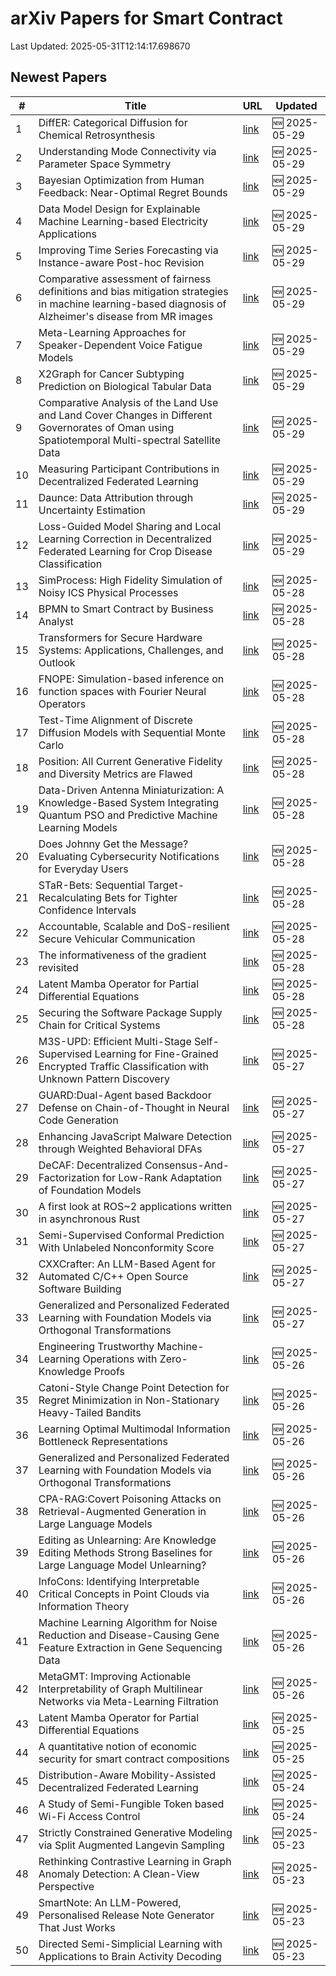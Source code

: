 # arXiv Papers for Smart Contract

Last Updated: 2025-05-31T12:14:17.698670

## Newest Papers

|\#|Title|URL|Updated|
|---|---|---|---|
|1|DiffER: Categorical Diffusion for Chemical Retrosynthesis|[link](http://arxiv.org/abs/2505.23721v1)|🆕 2025-05-29|
|2|Understanding Mode Connectivity via Parameter Space Symmetry|[link](http://arxiv.org/abs/2505.23681v1)|🆕 2025-05-29|
|3|Bayesian Optimization from Human Feedback: Near-Optimal Regret Bounds|[link](http://arxiv.org/abs/2505.23673v1)|🆕 2025-05-29|
|4|Data Model Design for Explainable Machine Learning-based Electricity Applications|[link](http://arxiv.org/abs/2505.23607v1)|🆕 2025-05-29|
|5|Improving Time Series Forecasting via Instance-aware Post-hoc Revision|[link](http://arxiv.org/abs/2505.23583v1)|🆕 2025-05-29|
|6|Comparative assessment of fairness definitions and bias mitigation strategies in machine learning-based diagnosis of Alzheimer's disease from MR images|[link](http://arxiv.org/abs/2505.23528v1)|🆕 2025-05-29|
|7|Meta-Learning Approaches for Speaker-Dependent Voice Fatigue Models|[link](http://arxiv.org/abs/2505.23378v1)|🆕 2025-05-29|
|8|X2Graph for Cancer Subtyping Prediction on Biological Tabular Data|[link](http://arxiv.org/abs/2505.23334v1)|🆕 2025-05-29|
|9|Comparative Analysis of the Land Use and Land Cover Changes in Different Governorates of Oman using Spatiotemporal Multi-spectral Satellite Data|[link](http://arxiv.org/abs/2505.23285v1)|🆕 2025-05-29|
|10|Measuring Participant Contributions in Decentralized Federated Learning|[link](http://arxiv.org/abs/2505.23246v1)|🆕 2025-05-29|
|11|Daunce: Data Attribution through Uncertainty Estimation|[link](http://arxiv.org/abs/2505.23223v1)|🆕 2025-05-29|
|12|Loss-Guided Model Sharing and Local Learning Correction in Decentralized Federated Learning for Crop Disease Classification|[link](http://arxiv.org/abs/2505.23063v1)|🆕 2025-05-29|
|13|SimProcess: High Fidelity Simulation of Noisy ICS Physical Processes|[link](http://arxiv.org/abs/2505.22638v1)|🆕 2025-05-28|
|14|BPMN to Smart Contract by Business Analyst|[link](http://arxiv.org/abs/2505.22612v1)|🆕 2025-05-28|
|15|Transformers for Secure Hardware Systems: Applications, Challenges, and Outlook|[link](http://arxiv.org/abs/2505.22605v1)|🆕 2025-05-28|
|16|FNOPE: Simulation-based inference on function spaces with Fourier Neural Operators|[link](http://arxiv.org/abs/2505.22573v1)|🆕 2025-05-28|
|17|Test-Time Alignment of Discrete Diffusion Models with Sequential Monte Carlo|[link](http://arxiv.org/abs/2505.22524v1)|🆕 2025-05-28|
|18|Position: All Current Generative Fidelity and Diversity Metrics are Flawed|[link](http://arxiv.org/abs/2505.22450v1)|🆕 2025-05-28|
|19|Data-Driven Antenna Miniaturization: A Knowledge-Based System Integrating Quantum PSO and Predictive Machine Learning Models|[link](http://arxiv.org/abs/2505.22440v1)|🆕 2025-05-28|
|20|Does Johnny Get the Message? Evaluating Cybersecurity Notifications for Everyday Users|[link](http://arxiv.org/abs/2505.22435v1)|🆕 2025-05-28|
|21|STaR-Bets: Sequential Target-Recalculating Bets for Tighter Confidence Intervals|[link](http://arxiv.org/abs/2505.22422v1)|🆕 2025-05-28|
|22|Accountable, Scalable and DoS-resilient Secure Vehicular Communication|[link](http://arxiv.org/abs/2505.22162v1)|🆕 2025-05-28|
|23|The informativeness of the gradient revisited|[link](http://arxiv.org/abs/2505.22158v1)|🆕 2025-05-28|
|24|Latent Mamba Operator for Partial Differential Equations|[link](http://arxiv.org/abs/2505.19105v2)|🆕 2025-05-28|
|25|Securing the Software Package Supply Chain for Critical Systems|[link](http://arxiv.org/abs/2505.22023v1)|🆕 2025-05-28|
|26|M3S-UPD: Efficient Multi-Stage Self-Supervised Learning for Fine-Grained Encrypted Traffic Classification with Unknown Pattern Discovery|[link](http://arxiv.org/abs/2505.21462v1)|🆕 2025-05-27|
|27|GUARD:Dual-Agent based Backdoor Defense on Chain-of-Thought in Neural Code Generation|[link](http://arxiv.org/abs/2505.21425v1)|🆕 2025-05-27|
|28|Enhancing JavaScript Malware Detection through Weighted Behavioral DFAs|[link](http://arxiv.org/abs/2505.21406v1)|🆕 2025-05-27|
|29|DeCAF: Decentralized Consensus-And-Factorization for Low-Rank Adaptation of Foundation Models|[link](http://arxiv.org/abs/2505.21382v1)|🆕 2025-05-27|
|30|A first look at ROS~2 applications written in asynchronous Rust|[link](http://arxiv.org/abs/2505.21323v1)|🆕 2025-05-27|
|31|Semi-Supervised Conformal Prediction With Unlabeled Nonconformity Score|[link](http://arxiv.org/abs/2505.21147v1)|🆕 2025-05-27|
|32|CXXCrafter: An LLM-Based Agent for Automated C/C++ Open Source Software Building|[link](http://arxiv.org/abs/2505.21069v1)|🆕 2025-05-27|
|33|Generalized and Personalized Federated Learning with Foundation Models via Orthogonal Transformations|[link](http://arxiv.org/abs/2505.19888v2)|🆕 2025-05-27|
|34|Engineering Trustworthy Machine-Learning Operations with Zero-Knowledge Proofs|[link](http://arxiv.org/abs/2505.20136v1)|🆕 2025-05-26|
|35|Catoni-Style Change Point Detection for Regret Minimization in Non-Stationary Heavy-Tailed Bandits|[link](http://arxiv.org/abs/2505.20051v1)|🆕 2025-05-26|
|36|Learning Optimal Multimodal Information Bottleneck Representations|[link](http://arxiv.org/abs/2505.19996v1)|🆕 2025-05-26|
|37|Generalized and Personalized Federated Learning with Foundation Models via Orthogonal Transformations|[link](http://arxiv.org/abs/2505.19888v1)|🆕 2025-05-26|
|38|CPA-RAG:Covert Poisoning Attacks on Retrieval-Augmented Generation in Large Language Models|[link](http://arxiv.org/abs/2505.19864v1)|🆕 2025-05-26|
|39|Editing as Unlearning: Are Knowledge Editing Methods Strong Baselines for Large Language Model Unlearning?|[link](http://arxiv.org/abs/2505.19855v1)|🆕 2025-05-26|
|40|InfoCons: Identifying Interpretable Critical Concepts in Point Clouds via Information Theory|[link](http://arxiv.org/abs/2505.19820v1)|🆕 2025-05-26|
|41|Machine Learning Algorithm for Noise Reduction and Disease-Causing Gene Feature Extraction in Gene Sequencing Data|[link](http://arxiv.org/abs/2505.19740v1)|🆕 2025-05-26|
|42|MetaGMT: Improving Actionable Interpretability of Graph Multilinear Networks via Meta-Learning Filtration|[link](http://arxiv.org/abs/2505.19445v1)|🆕 2025-05-26|
|43|Latent Mamba Operator for Partial Differential Equations|[link](http://arxiv.org/abs/2505.19105v1)|🆕 2025-05-25|
|44|A quantitative notion of economic security for smart contract compositions|[link](http://arxiv.org/abs/2505.19006v1)|🆕 2025-05-25|
|45|Distribution-Aware Mobility-Assisted Decentralized Federated Learning|[link](http://arxiv.org/abs/2505.18866v1)|🆕 2025-05-24|
|46|A Study of Semi-Fungible Token based Wi-Fi Access Control|[link](http://arxiv.org/abs/2505.18518v1)|🆕 2025-05-24|
|47|Strictly Constrained Generative Modeling via Split Augmented Langevin Sampling|[link](http://arxiv.org/abs/2505.18017v1)|🆕 2025-05-23|
|48|Rethinking Contrastive Learning in Graph Anomaly Detection: A Clean-View Perspective|[link](http://arxiv.org/abs/2505.18002v1)|🆕 2025-05-23|
|49|SmartNote: An LLM-Powered, Personalised Release Note Generator That Just Works|[link](http://arxiv.org/abs/2505.17977v1)|🆕 2025-05-23|
|50|Directed Semi-Simplicial Learning with Applications to Brain Activity Decoding|[link](http://arxiv.org/abs/2505.17939v1)|🆕 2025-05-23|
